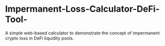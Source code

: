 # Impermanent-Loss-Calculator-DeFi-Tool-
A simple web-based calculator to demonstrate the concept of impermanent crypto loss in DeFi liquidity pools.
